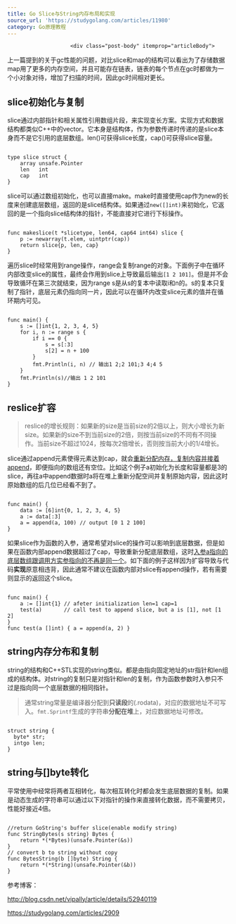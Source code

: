 ```yaml
---
title: Go Slice与String内存布局和实现
source_url: 'https://studygolang.com/articles/11980'
category: Go原理教程
---
```



						<div class="post-body" itemprop="articleBody">
<p>上一篇提到的关于gc性能的问题，对比slice和map的结构可以看出为了存储数据map用了更多的内存空间，并且可能存在链表，链表的每个节点在gc时都做为一个小对象对待，增加了扫描的时间，因此gc时间相对更长。</p>
<h2 id="slice初始化与复制"><a href="#slice初始化与复制" class="headerlink" title="slice初始化与复制"></a>slice初始化与复制</h2><p>slice通过内部指针和相关属性引用数组片段，来实现变长方案。实现方式和数据结构都类似C++中的vector。它本身是结构体，作为参数传递时传递的是slice本身而不是它引用的底层数组。len()可获得slice长度，cap()可获得slice容量。</p>

<pre><code class="language-go">
type slice struct {
	array unsafe.Pointer
	len   int
	cap   int
}
</code></pre>

<p>slice可以通过数组初始化，也可以直接make。make时直接使用cap作为new的长度来创建底层数组，返回的是slice结构体。如果通过<code>new([]int)</code>来初始化，它返回的是一个指向slice结构体的指针，不能直接对它进行下标操作。</p>

<pre><code class="language-go">
func makeslice(t *slicetype, len64, cap64 int64) slice {
	p := newarray(t.elem, uintptr(cap))
	return slice{p, len, cap}
}
</code></pre>

<p>遍历slice时经常用到range操作，range会复制range的对象。下面例子中在循环内部改变slice的属性，最终会作用到slice上导致最后输出<code>[1 2 101]</code>。但是并不会导致循环在第三次就结束，因为range s是从s的复本中读取i和n的。s的复本只复制了指针，底层元素仍指向同一片，因此可以在循环内改变slice元素的值并在循环期内可见。</p>

<pre><code class="language-go">
func main() {
	s := []int{1, 2, 3, 4, 5}
	for i, n := range s {
		if i == 0 {
			s = s[:3]
			s[2] = n + 100
		}
		fmt.Println(i, n) // 输出1 2;2 101;3 4;4 5
	}
	fmt.Println(s)//输出 1 2 101
}
</code></pre>

<h2 id="reslice扩容"><a href="#reslice扩容" class="headerlink" title="reslice扩容"></a>reslice扩容</h2><blockquote>
<p>reslice的增长规则：如果新的size是当前size的2倍以上，则大小增长为新size。如果新的size不到当前size的2倍，则按当前size的不同有不同操作。当前size不超过1024，按每次2倍增长，否则按当前大小的1/4增长。</p>
</blockquote>
<p>slice通过append元素使得元素达到cap，就会<a href="">重新分配内存，复制内容并接着append</a>，即便指向的数组还有空位。比如这个例子a初始化为长度和容量都是3的slice，再往a中append数据时a将在堆上重新分配空间并复制原始内容，因此这时原始数组的后几位已经看不到了。</p>

<pre><code class="language-go">
func main() {
	data := [6]int{0, 1, 2, 3, 4, 5}
	a := data[:3]
    a = append(a, 100) // output [0 1 2 100]
}
</code></pre>

<p>如果slice作为函数的入参，通常希望对slice的操作可以影响到底层数据，但是如果在函数内部append数据超过了cap，导致重新分配底层数组，这时<a href="">入参a指向的底层数组跟调用方实参指向的不再是同一个</a>。如下面的例子这样因为扩容导致与代码<strong>实现</strong>原意相违背，因此通常不建议在函数内部对slice有append操作，若有需要则显示的返回这个slice。</p>

<pre><code class="language-go">
func main() {
	a := []int{1} // afeter initialization len=1 cap=1
	test(a)       // call test to append slice, but a is [1], not [1 2]
}
func test(a []int) { a = append(a, 2) }
</code></pre>

<h2 id="string内存分布和复制"><a href="#string内存分布和复制" class="headerlink" title="string内存分布和复制"></a>string内存分布和复制</h2><p>string的结构和C++STL实现的string类似。都是由指向固定地址的str指针和len组成的结构体。对string的复制只是对指针和len的复制，作为函数参数时入参只不过是指向同一个底层数据的相同指针。</p>
<blockquote>
<p>通常string常量是编译器分配到<strong>只读段</strong>的(.rodata)，对应的数据地址不可写入。<code>fmt.Sprintf</code>生成的字符串<strong>分配在堆</strong>上，对应数据地址可修改。</p>
</blockquote>

<pre><code class="language-go">
struct string {
  byte* str;
  intgo len;
}
</code></pre>

<h2 id="string与-byte转化"><a href="#string与-byte转化" class="headerlink" title="string与[]byte转化"></a>string与[]byte转化</h2><p>平常使用中经常将两者互相转化，每次相互转化时都会发生底层数据的复制。如果是动态生成的字符串可以通过以下对指针的操作来直接转化数据，而不需要拷贝，性能好接近4倍。</p>

<pre><code class="language-go">
//return GoString's buffer slice(enable modify string)
func StringBytes(s string) Bytes {
    return *(*Bytes)(unsafe.Pointer(&s))
}
// convert b to string without copy
func BytesString(b []byte) String {
    return *(*String)(unsafe.Pointer(&b))
}
</code></pre>

<p>参考博客：</p>
<p><a href="http://blog.csdn.net/vipally/article/details/52940119" target="_blank" rel="external">http://blog.csdn.net/vipally/article/details/52940119</a></p>
<p><a href="https://studygolang.com/articles/2909" target="_blank" rel="external">https://studygolang.com/articles/2909</a></p>
